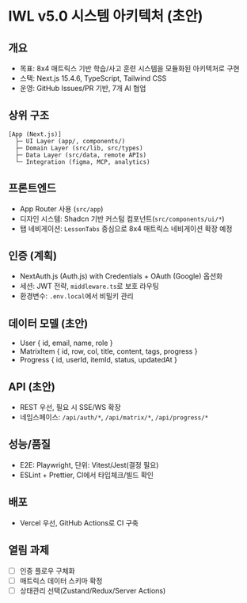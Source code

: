 # IWL v5.0 시스템 아키텍처 (초안)

## 개요
- 목표: 8x4 매트릭스 기반 학습/사고 훈련 시스템을 모듈화된 아키텍처로 구현
- 스택: Next.js 15.4.6, TypeScript, Tailwind CSS
- 운영: GitHub Issues/PR 기반, 7개 AI 협업

## 상위 구조
```
[App (Next.js)]
  ├─ UI Layer (app/, components/)
  ├─ Domain Layer (src/lib, src/types)
  ├─ Data Layer (src/data, remote APIs)
  └─ Integration (figma, MCP, analytics)
```

## 프론트엔드
- App Router 사용 (`src/app`)
- 디자인 시스템: Shadcn 기반 커스텀 컴포넌트(`src/components/ui/*`)
- 탭 네비게이션: `LessonTabs` 중심으로 8x4 매트릭스 네비게이션 확장 예정

## 인증 (계획)
- NextAuth.js (Auth.js) with Credentials + OAuth (Google) 옵션화
- 세션: JWT 전략, `middleware.ts`로 보호 라우팅
- 환경변수: `.env.local`에서 비밀키 관리

## 데이터 모델 (초안)
- User { id, email, name, role }
- MatrixItem { id, row, col, title, content, tags, progress }
- Progress { id, userId, itemId, status, updatedAt }

## API (초안)
- REST 우선, 필요 시 SSE/WS 확장
- 네임스페이스: `/api/auth/*`, `/api/matrix/*`, `/api/progress/*`

## 성능/품질
- E2E: Playwright, 단위: Vitest/Jest(결정 필요)
- ESLint + Prettier, CI에서 타입체크/빌드 확인

## 배포
- Vercel 우선, GitHub Actions로 CI 구축

## 열림 과제
- [ ] 인증 플로우 구체화
- [ ] 매트릭스 데이터 스키마 확정
- [ ] 상태관리 선택(Zustand/Redux/Server Actions)
